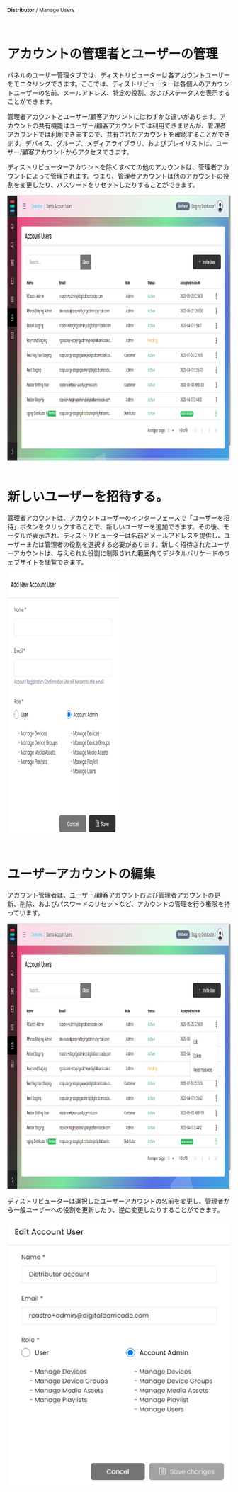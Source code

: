 <small><b>Distributor</b> / Manage Users</small>

<br />
<h1>アカウントの管理者とユーザーの管理</h1>
<div class="description">
    <p>
       パネルのユーザー管理タブでは、ディストリビューターは各アカウントユーザーをモニタリングできます。ここでは、ディストリビューターは各個人のアカウントユーザーの名前、メールアドレス、特定の役割、およびステータスを表示することができます。
    </p>
    <p>
       管理者アカウントとユーザー/顧客アカウントにはわずかな違いがあります。アカウントの共有機能はユーザー/顧客アカウントでは利用できませんが、管理者アカウントでは利用できますので、共有されたアカウントを確認することができます。デバイス、グループ、メディアライブラリ、およびプレイリストは、ユーザー/顧客アカウントからアクセスできます。
    </p>
    <p>
       ディストリビューターアカウントを除くすべての他のアカウントは、管理者アカウントによって管理されます。つまり、管理者アカウントは他のアカウントの役割を変更したり、パスワードをリセットしたりすることができます。
    </p>
    <img src="/images/image008.png" alt="sample"  width="100%" height="600">
</div>

<br />
<h1>新しいユーザーを招待する。</h1>
<div class="description">
    <p>
       管理者アカウントは、アカウントユーザーのインターフェースで「ユーザーを招待」ボタンをクリックすることで、新しいユーザーを追加できます。その後、モーダルが表示され、ディストリビューターは名前とメールアドレスを提供し、ユーザーまたは管理者の役割を選択する必要があります。新しく招待されたユーザーアカウントは、与えられた役割に制限された範囲内でデジタルバリケードのウェブサイトを閲覧できます。
    </p>
    <img src="/images/image009.png" alt="sample"  width="50%" height="600">
</div>

<br />
<h1>ユーザーアカウントの編集</h1>
<div class="description">
    <p>
       アカウント管理者は、ユーザー/顧客アカウントおよび管理者アカウントの更新、削除、およびパスワードのリセットなど、アカウントの管理を行う権限を持っています。
    </p>
    <img src="/images/image010.png" alt="sample"  width="100%" height="600">
</div>
<div class="description">
    <p>     
       ディストリビューターは選択したユーザーアカウントの名前を変更し、管理者から一般ユーザーへの役割を更新したり、逆に変更したりすることができます。
    </p>
    <img src="/images/image011.png" alt="sample"  width="100%" height="600">
</div>